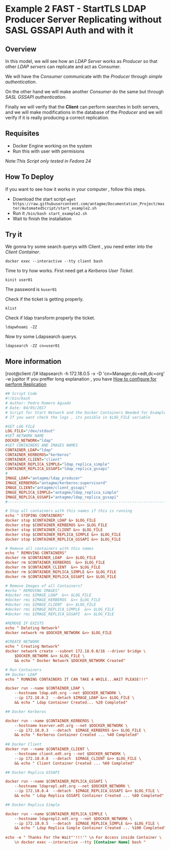 # Example 2 FAST - StartTLS LDAP Producer Server Replicating without SASL GSSAPI Auth and with it

## Overview
In this model, we will see how an _LDAP Server_ works as _Producer_ so that other _LDAP servers_ can replicate and act as Consumer.

We will have the _Consumer_ communicate with the _Producer_ through _simple authentication_.

On the other hand we will make another _Consumer_ do the same but through _SASL GSSAPI authentication_.

Finally we will verify that the **Client** can perform searches in both servers, and we will make modifications in the database of the _Producer_ and we will verify if it is really producing a correct replication.

## Requisites

- Docker Engine working on the system
- Run this with user with permisions

Note:_This Script only tested in Fedora 24_

## How To Deploy

If you want to see how it works in your computer , follow this steps.

- Download the start script `wget https://raw.githubusercontent.com/antagme/Documentation_Project/master/AutomatedScript/start_example2.sh`
- Run it `/bin/bash start_example2.sh`
- Wait to finish the installation

## Try it

We gonna try some search querys with Client , you need enter into the _Client Container_.

    docker exec --interactive --tty client bash
    
Time to try how works.
First need get a _Kerberos User Ticket_.

    kinit user01
    
The password is `kuser01`

Check if the ticket is getting properly.

    klist

Check if ldap transform properly the ticket.

    ldapwhoami -ZZ
    
Now try some Ldapsearch querys.

    ldapsearch -ZZ cn=user01
    
## More information

[root@client /]# ldapsearch -h 172.18.0.5 -x -D 'cn=Manager,dc=edt,dc=org' -w jupitor
If you preffer long explanation , you have [How to configure for perform Replication](https://github.com/antagme/Documentation_Project/blob/master/example2.md)

```INI
## Script Code
#!/bin/bash
# Author: Pedro Romero Aguado
# Date: 04/05/2017
# Script for Start Network and the Docker Containers Needed for Example
# If you want check the logs , its posible in $LOG_FILE variable

#SET LOG FILE
LOG_FILE="/dev/stdout"
#SET NETWORK NAME
DOCKER_NETWORK="ldap"
#SET CONTAINERS AND IMAGES NAMES
CONTAINER_LDAP="ldap"
CONTAINER_KERBEROS="kerberos"
CONTAINER_CLIENT="client"
CONTAINER_REPLICA_SIMPLE="ldap_replica_simple"
CONTAINER_REPLICA_GSSAPI="ldap_replica_gssapi"
#
IMAGE_LDAP="antagme/ldap_producer"
IMAGE_KERBEROS="antagme/kerberos:supervisord"
IMAGE_CLIENT="antagme/client_gssapi"
IMAGE_REPLICA_SIMPLE="antagme/ldap_replica_simple"
IMAGE_REPLICA_GSSAPI="antagme/ldap_replica_gssapi"
#----------------------------------------------------------------------#

# Stop all containers with this names if this is running
echo " STOPING CONTAINERS"
docker stop $CONTAINER_LDAP &> $LOG_FILE
docker stop $CONTAINER_KERBEROS &>> $LOG_FILE
docker stop $CONTAINER_CLIENT &>> $LOG_FILE
docker stop $CONTAINER_REPLICA_SIMPLE &>> $LOG_FILE
docker stop $CONTAINER_REPLICA_GSSAPI &>> $LOG_FILE

# Remove all containers with this names
echo " REMOVING CONTAINERS"
docker rm $CONTAINER_LDAP  &>> $LOG_FILE
docker rm $CONTAINER_KERBEROS  &>> $LOG_FILE
docker rm $CONTAINER_CLIENT  &>> $LOG_FILE
docker rm $CONTAINER_REPLICA_SIMPLE &>> $LOG_FILE
docker rm $CONTAINER_REPLICA_GSSAPI &>> $LOG_FILE

# Remove Images of all Containers?
#echo " REMOVING IMAGES"
#docker rmi $IMAGE_LDAP  &>> $LOG_FILE
#docker rmi $IMAGE_KERBEROS  &>> $LOG_FILE
#docker rmi $IMAGE_CLIENT  &>> $LOG_FILE
#docker rmi $IMAGE_REPLICA_SIMPLE  &>> $LOG_FILE
#docker rmi $IMAGE_REPLICA_GSSAPI  &>> $LOG_FILE

#REMOVE IF EXISTS 
echo " Deleting Network"
docker network rm $DOCKER_NETWORK &>> $LOG_FILE

#CREATE NETWORK
echo " Creating Network"
docker network create --subnet 172.18.0.0/16 --driver bridge \
	$DOCKER_NETWORK &>> $LOG_FILE \
	&& echo " Docker Network $DOCKER_NETWORK Created"

# Run Containers
## Docker LDAP
echo " RUNNING CONTAINERS IT CAN TAKE A WHILE...WAIT PLEASE!!!"

docker run --name $CONTAINER_LDAP \
	--hostname ldap.edt.org --net $DOCKER_NETWORK \
	--ip 172.18.0.2  --detach $IMAGE_LDAP &>> $LOG_FILE \
	&& echo " Ldap Container Created... %20 Completed"

## Docker Kerberos

docker run --name $CONTAINER_KERBEROS \
	--hostname kserver.edt.org --net $DOCKER_NETWORK \
	--ip 172.18.0.3  --detach  $IMAGE_KERBEROS &>> $LOG_FILE \
	&& echo " Kerberos Container Created ... %40 Completed"
	
## Docker Client
docker run --name $CONTAINER_CLIENT \
	--hostname client.edt.org --net $DOCKER_NETWORK \
	--ip 172.18.0.8  --detach  $IMAGE_CLIENT &>> $LOG_FILE \
	&& echo " Client Container Created ... %60 Completed"

## Docker Replica GSSAPI

docker run --name $CONTAINER_REPLICA_GSSAPI \
	--hostname ldaprepl.edt.org --net $DOCKER_NETWORK \
	--ip 172.18.0.4  --detach  $IMAGE_REPLICA_GSSAPI &>> $LOG_FILE \
	&& echo " Ldap Replica GSSAPI Container Created ... %80 Completed"

## Docker Replica Simple

docker run --name $CONTAINER_REPLICA_SIMPLE \
	--hostname ldaprepl2.edt.org --net $DOCKER_NETWORK \
	--ip 172.18.0.5  --detach  $IMAGE_REPLICA_SIMPLE &>> $LOG_FILE \
	&& echo " Ldap Replica Simple Container Created ... %100 Completed"
			
echo -e " Thanks For the Wait"'!!!'" \n For Access inside Container \
	\n docker exec --interactive --tty [Container Name] bash "

```

